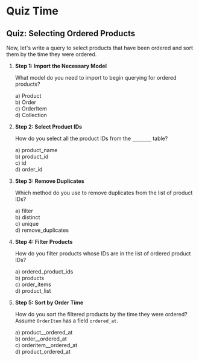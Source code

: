 
# Quiz Time

## Quiz: Selecting Ordered Products

Now, let's write a query to select products that have been ordered and sort them by the time they were ordered.

1. **Step 1: Import the Necessary Model**

   What model do you need to import to begin querying for ordered products?

   a) Product  
   b) Order  
   c) OrderItem  
   d) Collection

2. **Step 2: Select Product IDs**

   How do you select all the product IDs from the `_______` table?

   a) product_name  
   b) product_id  
   c) id  
   d) order_id

3. **Step 3: Remove Duplicates**

   Which method do you use to remove duplicates from the list of product IDs?

   a) filter  
   b) distinct  
   c) unique  
   d) remove_duplicates

4. **Step 4: Filter Products**

   How do you filter products whose IDs are in the list of ordered product IDs?

   a) ordered_product_ids  
   b) products  
   c) order_items  
   d) product_list

5. **Step 5: Sort by Order Time**

   How do you sort the filtered products by the time they were ordered? Assume `OrderItem` has a field `ordered_at`.

   a) product__ordered_at  
   b) order__ordered_at  
   c) orderitem__ordered_at  
   d) product_ordered_at
